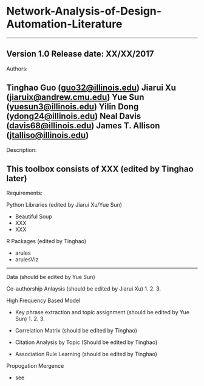 # Network-Analysis-of-Design-Automation-Literature

-------------------------------------------------------------------------------
Version 1.0
Release date: XX/XX/2017
--------------------------------------------------------------------------------
Authors: 

Tinghao Guo (guo32@illinois.edu)
Jiarui Xu (jiaruix@andrew.cmu.edu)
Yue Sun (yuesun3@illinois.edu)
Yilin Dong (ydong24@illinois.edu)
Neal Davis (davis68@illinois.edu)
James T. Allison (jtalliso@illinois.edu)
-------------------------------------------------------------------------------
Description:

This toolbox consists of XXX (edited by Tinghao later) 
-------------------------------------------------------------------------------
Requirements:

Python Libraries (edited by Jiarui Xu/Yue Sun)
 - Beautiful Soup
 - XXX
 - XXX
 
R Packages (edited by Tinghao)
 - arules
 - arulesViz
-------------------------------------------------------------------------------
Data (should be edited by Yue Sun)


Co-authorship Anlaysis (should be edited by Jiarui Xu)
 1.
 2.
 3.
 
High Frequency Based Model 
 - Key phrase extraction and topic assignment (should be edited by Yue Sun) 
	1.
	2.
	3.
	
 - Correlation Matrix (should be edited by Tinghao)
 
 - Citation Analysis by Topic (Should be edited by Tinghao)
 
 - Association Rule Learning (should be edited by Tinghao)

Propogation Mergence
 - see 
